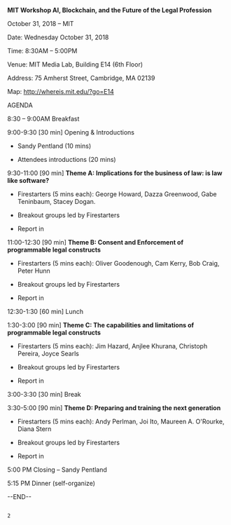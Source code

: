**MIT Workshop AI, Blockchain, and the Future of the Legal Profession**

October 31, 2018 – MIT


Date:          Wednesday October 31, 2018

Time:          8:30AM – 5:00PM

Venue:         MIT Media Lab, Building E14 (6th Floor)

Address:       75 Amherst Street, Cambridge, MA 02139

Map:           http://whereis.mit.edu/?go=E14

AGENDA
              

8:30 – 9:00AM         Breakfast

9:00-9:30   [30 min]  Opening & Introductions

* Sandy Pentland (10 mins)

* Attendees introductions (20 mins)

9:30-11:00  [90 min]  **Theme A: Implications for the business of law: is law like software?**

* Firestarters (5 mins each): George Howard, Dazza Greenwood, Gabe Teninbaum, Stacey Dogan.

* Breakout groups led by Firestarters                         

* Report in                                                   

11:00-12:30 [90 min]  **Theme B: Consent and Enforcement of programmable legal constructs**

* Firestarters (5 mins each): Oliver Goodenough, Cam Kerry, Bob Craig, Peter Hunn

* Breakout groups led by Firestarters                         

*  Report in                                                   

12:30-1:30  [60 min]  Lunch

1:30-3:00   [90 min]  **Theme C: The capabilities and limitations of programmable legal constructs**

* Firestarters (5 mins each): Jim Hazard, Anjlee Khurana, Christoph Pereira, Joyce Searls

* Breakout groups led by Firestarters                        

* Report in                                                   



3:00-3:30  [30 min]  Break

3:30-5:00  [90 min]  **Theme D: Preparing and training the next generation**

* Firestarters (5 mins each): Andy Perlman, Joi Ito, Maureen A. O'Rourke, Diana Stern

* Breakout groups led by Firestarters                          

* Report in                                                   

5:00 PM              Closing – Sandy Pentland

5:15 PM              Dinner (self-organize)

--END--

                                                                                                   2
